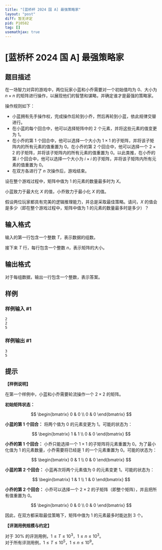 ```yaml
---
title: "[蓝桥杯 2024 国 A] 最强策略家"
layout: "post"
diff: 暂无评定
pid: P10582
tag: []
usemathjax: true
---
```


# [蓝桥杯 2024 国 A] 最强策略家
## 题目描述

在一场智力对弈的游戏中，两位玩家小蓝和小乔需要对一个初始值均为 $0$、大小为 $n \times n$ 的矩阵进行操作，以展现他们的智慧和谋略，并确定谁才是最强的策略家。

操作规则如下：

- 小蓝拥有先手操作权，完成操作后轮到小乔，然后再轮到小蓝，依此规律交替进行。
- 在小蓝的每个回合中，他可以选择矩阵中的 $2$ 个元素，并将这些元素的值变更为 $1$。
- 在小乔的第 $1$ 个回合中，他可以选择一个大小为 $1\times 1$ 的子矩阵，并将该子矩阵内的所有元素的值重置为 $0$。在小乔的第 $2$ 个回合中，他可以选择一个 $2\times 2$ 的子矩阵，并将该子矩阵内的所有元素的值重置为 $0$。以此类推，在小乔的第 $i$ 个回合中，他可以选择一个大小为 $i\times i$ 的子矩阵，并将该子矩阵内所有元素的值重置为 $0$。
- 在双方各进行了 $n$ 次操作后，游戏结束。

设在整个游戏过程中，矩阵中值为 $1$ 的元素的数量最多时为 $X$。

小蓝致力于最大化 $X$ 的值，小乔致力于最小化 $X$ 的值。

假设两位玩家都具有完美的逻辑推理能力，并总是采取最佳策略。请问，$X$ 的值会是多少（即在整个游戏过程中，矩阵中值为 $1$ 的元素的数量最多时是多少）？
## 输入格式

输入的第一行包含一个整数 $T$，表示数据的组数。

接下来 $T$ 行，每行包含一个整数 $n$，表示矩阵的大小。
## 输出格式

对于每组数据，输出一行包含一个整数，表示答案。
## 样例

### 样例输入 #1
```
2
2
5
```
### 样例输出 #1
```
3
5
```
## 提示

**【样例说明】**

在第一个样例中，小蓝和小乔需要轮流操作一个 $2\times 2$ 的矩阵。

**初始矩阵状态：**

$$
\begin{bmatrix}
0 & 0 \\
0 & 0
\end{bmatrix}
$$

**小蓝的第 $1$ 个回合：** 将两个值为 $0$ 的元素变更为 $1$。可能的状态为：

$$
\begin{bmatrix}
1 & 1 \\
0 & 0
\end{bmatrix}
$$

**小乔的第 $1$ 个回合：** 小乔只能选择一个 $1\times 1$ 的子矩阵将元素重置为 $0$。为了最小化值为 $1$ 的元素数量，小乔需要将已经是 $1$ 的一个元素重置为 $0$。可能的状态为：

$$
\begin{bmatrix}
0 & 1 \\
0 & 0
\end{bmatrix}
$$

**小蓝的第 $2$ 个回合：** 小蓝再次将两个元素值为 $0$ 的元素变更 $1$。可能的状态为：

$$
\begin{bmatrix}
1 & 1 \\
1 & 0
\end{bmatrix}
$$

**小乔的第 $2$ 个回合：** 小乔可以选择一个 $2\times 2$ 的子矩阵（即整个矩阵），并且把所有值重置为 $0$。

$$
\begin{bmatrix}
0 & 0 \\
0 & 0
\end{bmatrix}
$$

因此，在双方都采取最佳策略下，矩阵中值为 $1$ 的元素最多时能达到 $3$ 个。

**【评测用例规模与约定】**

对于 $30\%$ 的评测用例，$1 \le T \le 10^3$，$1 \le n \le 10^3$。  
对于所有评测用例，$1 \le T \le 10^5$，$1 \le n \le 10^9$。
